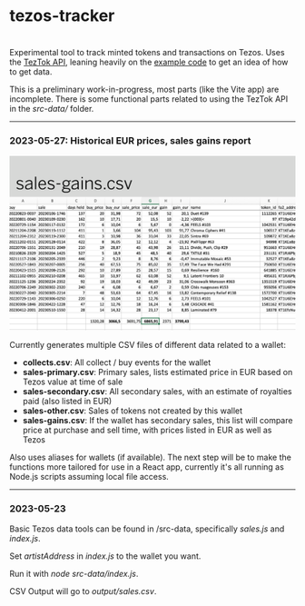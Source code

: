 # tezos-tracker

#

Experimental tool to track minted tokens and transactions on Tezos. Uses the [TezTok API](https://www.teztok.com/), leaning heavily on the [example code](https://www.teztok.com/docs/examples) to get an idea of how to get data.

This is a preliminary work-in-progress, most parts (like the Vite app) are incomplete. There is some functional parts related to using the TezTok API in the _src-data/_ folder.

---

### 2023-05-27: Historical EUR prices, sales gains report

![sales-gains.csv](./src/assets/2023-05-27-sales-gains-screenshot.png)

Currently generates multiple CSV files of different data related to a wallet:

- **collects.csv**: All collect / buy events for the wallet
- **sales-primary.csv**: Primary sales, lists estimated price in EUR based on Tezos value at time of sale
- **sales-secondary.csv**: All secondary sales, with an estimate of royalties paid (also listed in EUR)
- **sales-other.csv**: Sales of tokens not created by this wallet
- **sales-gains.csv**: If the wallet has secondary sales, this list will compare price at purchase and sell time, with prices listed in EUR as well as Tezos

Also uses aliases for wallets (if available). The next step will be to make the functions more tailored for use in a React app, currently it's all running as Node.js scripts assuming local file access.

---

### 2023-05-23

Basic Tezos data tools can be found in /src-data, specifically _sales.js_ and _index.js_.

Set _artistAddress_ in _index.js_ to the wallet you want.

Run it with _node src-data/index.js_.

CSV Output will go to _output/sales.csv_.
